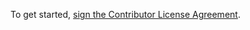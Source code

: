 To get started, <a href="https://www.clahub.com/agreements/Civcraft/AttrHider">sign the Contributor License Agreement</a>.
